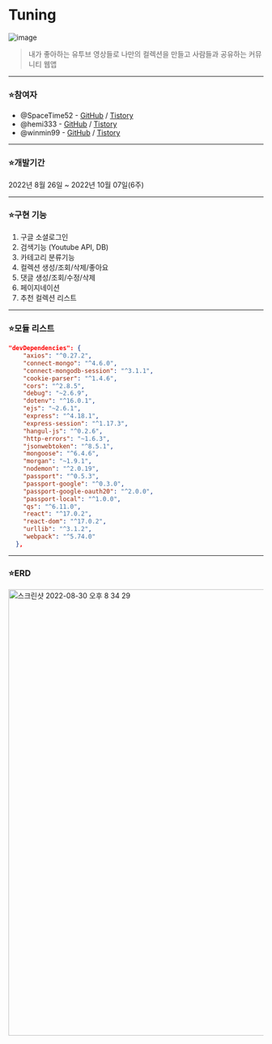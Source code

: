 # **Tuning**

![image](https://user-images.githubusercontent.com/71807433/190448910-237745b4-1544-4559-9303-8fccaa81345e.png)

> 내가 좋아하는 유투브 영상들로 나만의 컬렉션을 만들고 사람들과 공유하는 커뮤니티 웹앱

---

### **⭐️참여자**

- @SpaceTime52 - [GitHub](https://github.com/SpaceTime52) / [Tistory]()
- @hemi333 - [GitHub](https://github.com/hemi333) / [Tistory](https://bo-hyemi-an.tistory.com/)
- @winmin99 - [GitHub](https://github.com/winmin99) / [Tistory]()

---

### **⭐️개발기간**

2022년 8월 26일 ~ 2022년 10월 07일(6주)

---


### **⭐️구현 기능**

1. 구글 소셜로그인
2. 검색기능 (Youtube API, DB)
3. 카테고리 분류기능
4. 컬렉션 생성/조회/삭제/좋아요
5. 댓글 생성/조회/수정/삭제
6. 페이지네이션
7. 추천 컬렉션 리스트 

---

### **⭐️모듈 리스트**

```json
"devDependencies": {
    "axios": "^0.27.2",
    "connect-mongo": "^4.6.0",
    "connect-mongodb-session": "^3.1.1",
    "cookie-parser": "^1.4.6",
    "cors": "^2.8.5",
    "debug": "~2.6.9",
    "dotenv": "^16.0.1",
    "ejs": "~2.6.1",
    "express": "^4.18.1",
    "express-session": "^1.17.3",
    "hangul-js": "^0.2.6",
    "http-errors": "~1.6.3",
    "jsonwebtoken": "^8.5.1",
    "mongoose": "^6.4.6",
    "morgan": "~1.9.1",
    "nodemon": "^2.0.19",
    "passport": "^0.5.3",
    "passport-google": "^0.3.0",
    "passport-google-oauth20": "^2.0.0",
    "passport-local": "^1.0.0",
    "qs": "^6.11.0",
    "react": "^17.0.2",
    "react-dom": "^17.0.2",
    "urllib": "^3.1.2",
    "webpack": "^5.74.0"
  },
```

---

### **⭐️ERD**

<img width="881" alt="스크린샷 2022-08-30 오후 8 34 29" src="https://user-images.githubusercontent.com/71807433/190443295-f02acb16-e570-4e94-991b-b69ae072584e.png">

